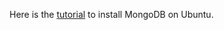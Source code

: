 Here is the [tutorial](https://docs.mongodb.com/manual/tutorial/install-mongodb-on-ubuntu/) to install MongoDB on Ubuntu. 
